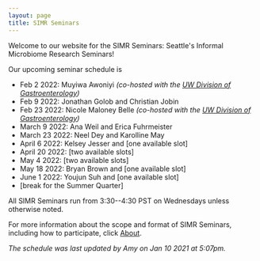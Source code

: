 ```yaml
---
layout: page
title: SIMR Seminars
---
```


Welcome to our website for the SIMR Seminars: Seattle's Informal Microbiome Research Seminars!

Our upcoming seminar schedule is

- Feb 2 2022: Muyiwa Awoniyi *(co-hosted with the [UW Division of Gastroenterology](https://gastro.uw.edu/))*
- Feb 9 2022: Jonathan Golob and Christian Jobin
- Feb 23 2022: Nicole Maloney Belle *(co-hosted with the [UW Division of Gastroenterology](https://gastro.uw.edu/))*
- March 9 2022: Ana Weil and Erica Fuhrmeister
- March 23 2022: Neel Dey and Karolline May
- April 6 2022: Kelsey Jesser and [one available slot]
- April 20 2022: [two available slots]
- May 4 2022: [two available slots]
- May 18 2022: Bryan Brown and [one available slot]
- June 1 2022: Youjun Suh and [one available slot]
- [break for the Summer Quarter]

All SIMR Seminars run from 3:30--4:30 PST on Wednesdays unless otherwise noted.

For more information about the scope and format of SIMR Seminars, including how to participate, click [About](https://simr-seminars.github.io/about/).

*The schedule was last updated by Amy on Jan 10 2021 at 5:07pm.*
